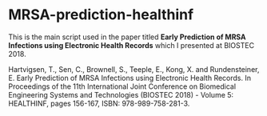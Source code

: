 # MRSA-prediction-healthinf
This is the main script used in the paper titled **Early Prediction of MRSA Infections using Electronic Health Records** which I presented at BIOSTEC 2018.

Hartvigsen, T., Sen, C., Brownell, S., Teeple, E., Kong, X. and Rundensteiner, E. Early Prediction of MRSA Infections using Electronic Health Records. In Proceedings of the 11th International Joint Conference on Biomedical Engineering Systems and Technologies (BIOSTEC 2018) - Volume 5: HEALTHINF, pages 156-167, ISBN: 978-989-758-281-3.
